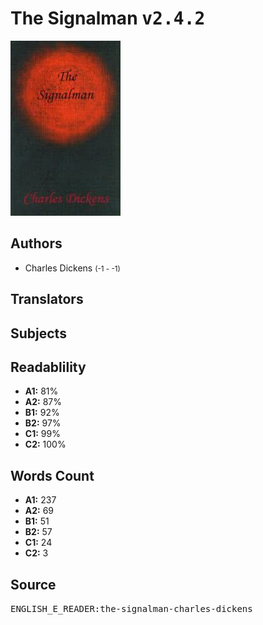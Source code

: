 # The Signalman <kbd>v2.4.2</kbd>

![](./cover.medium.jpg "")

## Authors


 - Charles Dickens <small>(-1 - -1)</small>

## Translators



## Subjects



## Readablility


 - **A1:** 81%
 - **A2:** 87%
 - **B1:** 92%
 - **B2:** 97%
 - **C1:** 99%
 - **C2:** 100%

## Words Count


 - **A1:** 237
 - **A2:** 69
 - **B1:** 51
 - **B2:** 57
 - **C1:** 24
 - **C2:** 3

## Source


<kbd>ENGLISH_E_READER:the-signalman-charles-dickens</kbd>
